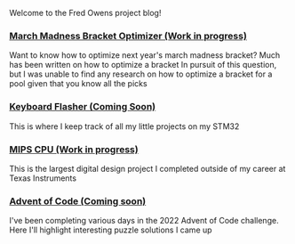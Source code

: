 Welcome to the Fred Owens project blog!

### [March Madness Bracket Optimizer (Work in progress)](/march-madness)
Want to know how to optimize next year's march madness bracket? Much has been written on how to optimize a bracket In pursuit of this question, but I was unable to find any research on how to optimize a bracket for a pool given that you know all the picks

### [Keyboard Flasher (Coming Soon)](/stm32_miniprojects/keyboardflasher)
This is where I keep track of all my little projects on my STM32

### [MIPS CPU (Work in progress)](/mips-cpu)
This is the largest digital design project I completed outside of my career at Texas Instruments

### [Advent of Code (Coming soon)](/advent-of-code)
I've been completing various days in the 2022 Advent of Code challenge. Here I'll highlight interesting puzzle solutions I came up

